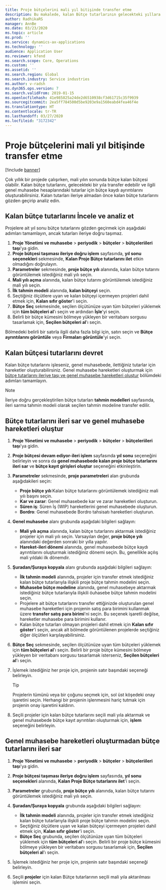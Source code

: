 ```yaml
---
title: Proje bütçelerini mali yıl bitişinde transfer etme
description: Bu makalede, kalan Bütçe tutarlarının gelecekteki yıllara nasıl aktarılacağı ve bütçe kayıt ayrıntılarının nasıl oluşturulacağı hakkında bir bilgi verilir.
author: RadhikaRS
manager: AnnBe
ms.date: 03/23/2020
ms.topic: article
ms.prod: ''
ms.service: dynamics-ax-applications
ms.technology: ''
audience: Application User
ms.reviewer: kfend
ms.search.scope: Core, Operations
ms.custom: ''
ms.assetid: ''
ms.search.region: Global
ms.search.industry: Service industries
ms.author: v-radsh
ms.dyn365.ops.version: 7
ms.search.validFrom: 2019-01-15
ms.openlocfilehash: 41e985825a24de2d6510938cf3d61715c35f9939
ms.sourcegitcommit: 2ea5ff784500d5be9203e9a1560eabd4fea46f4e
ms.translationtype: HT
ms.contentlocale: tr-TR
ms.lasthandoff: 03/27/2020
ms.locfileid: "3172342"
---
```

# <a name="transfer-project-budgets-at-fiscal-year-end"></a>Proje bütçelerini mali yıl bitişinde transfer etme

[!include [banner](../includes/banner.md)]

Çok yıllık bir projede çalışırken, mali yılın sonunda bütçe kalan bütçesi olabilir. Kalan bütçe tutarlarını, gelecekteki bir yıla transfer edebilir ve ilgili genel muhasebe hesaplarındaki tutarlar için bütçe kaydı ayrıntılarını oluşturabilirsiniz. Kalan tutarları ileriye almadan önce kalan bütçe tutarlarını gözden geçirip analiz edin.

## <a name="review-and-analyze-remaining-budget-amounts"></a>Kalan bütçe tutarlarını İncele ve analiz et

Projelere ait yıl sonu bütçe tutarlarını gözden geçirmek için aşağıdaki adımları tamamlayın, ancak tutarları ileriye doğru taşımaz.

1. **Proje Yönetimi ve muhasebe** > **periyodik** > **bütçeler** > **bütçeleriileri taşı**'ya gidin. 
2. **Proje bütçesi taşıması ileriye doğru işlem** sayfasında, **yıl sonu seçenekleri** sekmesinde, **Kalan Proje Bütçe tutarlarını ilet** etkin olmadığını doğrulayın.
3. **Parametreler** sekmesinde, **proje bütçe yılı** alanında, kalan bütçe tutarını görüntülemek istediğiniz mali yılı seçin. 
4. **Mali yılı açma** alanında, kalan bütçe tutarını görüntülemek istediğiniz mali yılı seçin. 
5. **İlk tahmin modeli** alanında, **kalan bütçeyi** seçin. 
6. Seçtiğiniz ölçütlere uyan ve kalan bütçeyi içermeyen projeleri dahil etmek için, **Kalan sıfır göster**'i seçin.  
7. **Bütçe Seç** sekmesinde, seçilen ölçütünüze uyan tüm bütçeleri yüklemek için **tüm bütçeleri al**'ı seçin ve ardından **İşle**'yi seçin. 
8. Belirli bir bütçe kümesini bölmeye yükleyen bir veritabanı sorgusu tasarlamak için, **Seçilen bütçeleri al**'ı seçin.

Bölmedeki belirli bir satırla ilgili daha fazla bilgi için, satırı seçin ve **Bütçe ayrıntılarını görüntüle** veya **Firmaları görüntüle**'yi seçin.

## <a name="carry-forward-remaining-budget-amounts"></a>Kalan bütçesi tutarlarını devret 

Kalan bütçe tutarlarını işleseniz, genel muhasebede, ilettiğiniz tutarlar için hareketler oluşturabilirsiniz. Genel muhasebe hareketleri oluşturmak için [bütçe tutarlarını ileriye taşı ve genel muhasebe hareketleri oluştur](#carry-forward) bölümdeki adımları tamamlayın. 

> [!NOTE]
> İleriye doğru gerçekleştirilen bütçe tutarları **tahmin modelleri** sayfasında, ileri sarma tahmin modeli olarak seçilen tahmin modeline transfer edilir.  

## <a name="carry-forward-budget-amounts-and-create-general-ledger-transactions"></a><a name="carry-forward"></a>Bütçe tutarlarını ileri sar ve genel muhasebe hareketleri oluştur

1.  **Proje Yönetimi ve muhasebe** > **periyodik** > **bütçeler** > **bütçeleriileri taşı**'ya gidin. 
2. **Proje bütçesi devam ediyor-ileri işlem** sayfasında **yıl sonu** seçeneğini belirleyin ve sonra da **genel muhasebede kalan proje bütçe tutarlarını ileri sar** ve **bütçe kayıt girişleri oluştur** seçeneğini etkinleştirin. 
3. **Parametreler** sekmesinde, **proje parametreleri** alan grubunda aşağıdakileri seçin:

   - **Proje bütçe yılı**:Kalan bütçe tutarlarını görüntülemek istediğiniz mali yılı başını seçin. 
   - **Kar ve zarar**: Genel muhasebede kar ve zarar hareketleri oluşturun. 
   -  **Süren iş**: Süren İş (WIP) hareketlerini genel muhasebede oluşturun.
   -  **Bordro**: Genel muhasebede Bordro tahsisatı hareketleri oluşturun. 

5. **Genel muhasebe** alanı grubunda aşağıdaki bilgileri sağlayın: 

   - **Mali yılı açma** alanında, kalan bütçe tutarlarını aktarmak istediğiniz projeler için mali yılı seçin. Varsayılan değer, **proje bütçe yılı** alanındaki değerden sonraki bir yılla yapılır.
   -  **Hareket-ileri dönemi** alanında, genel muhasebede bütçe kaydı ayrıntılarını oluşturmak istediğiniz dönemi seçin. Bu, genellikle açılış mali yıldaki ilk dönemdir.

6. **Şuradan/Şuraya kopyala** alanı grubunda aşağıdaki bilgileri sağlayın:

   - **İlk tahmin modeli** alanında, projeler için transfer etmek istediğiniz kalan bütçe tutarlarıyla ilişkili proje bütçe tahmin modelini seçin. 
   - **Muhasebe bütçe modeline** alanında, genel muhasebeye aktarmak istediğiniz bütçe tutarlarıyla ilişkili öuhasebe bütçe tahmin modelini seçin. 
   -  Projelere ait bütçe tutarlarını transfer ettiğinizde oluşturulan genel muhasebe hareketleri için projenin satış para birimini kullanmak üzere **transfer satış para birimi**'ni seçin. Bu seçenek işaretli değilse, hareketler muhasebe para birimini kullanır. 
   -  Kalan bütçe tutarları olmayan projeleri dahil etmek için **Kalan sıfır göster**'i seçin, ancak alt bölmede görüntülenen projelerde seçtiğiniz diğer ölçütleri karşılayabilirsiniz.

7. **Bütçe Seç** sekmesinde, seçilen ölçütünüze uyan tüm bütçeleri yüklemek için **tüm bütçeleri al**'ı seçin. Belirli bir proje bütçe kümesini bölmeye yükleyen bir veritabanı sorgusu tasarlamak isterseniz, **Seçilen bütçeleri al**'ı seçin.
8. İşlemek istediğiniz her proje için, projenin satır başındaki seçeneği belirleyin.

    > [!TIP]
    > Projelerin tümünü veya bir çoğunu seçmek için, sol üst köşedeki onay işaretini seçin. Herhangi bir projenin işlenmesini hariç tutmak için projenin onay işaretini kaldırın.

9. Seçili projeler için kalan bütçe tutarlarını seçili mali yıla aktarmak ve genel muhasebede bütçe kayıt ayrıntıları oluşturmak için, **işlem** seçeneğini belirleyin.

## <a name="carry-forward-budget-amounts-without-creating-general-ledger-transactions"></a>Genel muhasebe hareketleri oluşturmadan bütçe tutarlarını ileri sar

1. **Proje Yönetimi ve muhasebe** > **periyodik** > **bütçeler** > **bütçeleriileri taşı**'ya gidin.
2. **Proje bütçesi taşıması ileriye doğru işlem** sayfasında, **yıl sonu seçenekleri** alanında, **Kalan Proje Bütçe tutarlarını ilet**'i seçin.
3. **Parametreler** grubunda, **proje bütçe yılı** alanında, kalan bütçe tutarını görüntülemek istediğiniz mali yılı seçin.
4. **Şuradan/Şuraya kopyala** grubunda aşağıdaki bilgileri sağlayın:

   - **İlk tahmin modeli** alanında, projeler için transfer etmek istediğiniz kalan bütçe tutarlarıyla ilişkili proje bütçe tahmin modelini seçin. 
   - Seçtiğiniz ölçütlere uyan ve kalan bütçeyi içermeyen projeleri dahil etmek için, **Kalan sıfır göster**'i seçin.
   - **Bütçe Seç** grubunda, seçilen ölçütünüze uyan tüm bütçeleri yüklemek için **tüm bütçeleri al**'ı seçin. Belirli bir proje bütçe kümesini bölmeye yükleyen bir veritabanı sorgusu tasarlamak için, **Seçilen bütçeleri al**'ı seçin.

5. İşlemek istediğiniz her proje için, projenin satır başındaki seçeneği belirleyin. 
6. Seçili **projeler** için kalan Bütçe tutarlarının seçili mali yıla aktarılması işlemini seçin.

